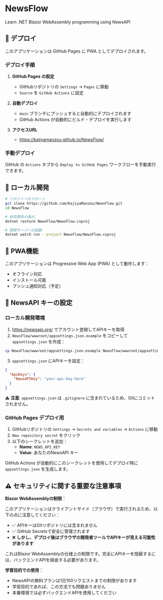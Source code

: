 # NewsFlow

Learn .NET Blazor WebAssembly programming using NewsAPI

## 🚀 デプロイ

このアプリケーションは GitHub Pages に PWA としてデプロイされます。

### デプロイ手順

1. **GitHub Pages の設定**
   - GitHubリポジトリの `Settings` → `Pages` に移動
   - `Source` を `GitHub Actions` に設定

2. **自動デプロイ**
   - `main` ブランチにプッシュすると自動的にデプロイされます
   - GitHub Actions が自動的にビルド・デプロイを実行します

3. **アクセスURL**
   - https://kajiyamanzou.github.io/NewsFlow/

### 手動デプロイ

GitHub の `Actions` タブから `Deploy to GitHub Pages` ワークフローを手動実行できます。

## 🔧 ローカル開発

```bash
# リポジトリをクローン
git clone https://github.com/KajiyaManzou/NewsFlow.git
cd NewsFlow

# 依存関係の復元
dotnet restore NewsFlow/NewsFlow.csproj

# 開発サーバーの起動
dotnet watch run --project NewsFlow/NewsFlow.csproj
```

## 📱 PWA機能

このアプリケーションは Progressive Web App (PWA) として動作します：

- オフライン対応
- インストール可能
- プッシュ通知対応（予定）

## 🔑 NewsAPI キーの設定

### ローカル開発環境

1. https://newsapi.org/ でアカウント登録してAPIキーを取得
2. `NewsFlow/wwwroot/appsettings.json.example` をコピーして `appsettings.json` を作成：

```bash
cp NewsFlow/wwwroot/appsettings.json.example NewsFlow/wwwroot/appsettings.json
```

3. `appsettings.json` にAPIキーを設定：

```json
{
  "ApiKeys": {
    "NewsAPIKey": "your-api-key-here"
  }
}
```

⚠️ **注意**: `appsettings.json` は `.gitignore` に含まれているため、Gitにコミットされません。

### GitHub Pages デプロイ用

1. GitHubリポジトリの `Settings` → `Secrets and variables` → `Actions` に移動
2. `New repository secret` をクリック
3. 以下のシークレットを追加：
   - **Name**: `NEWS_API_KEY`
   - **Value**: あなたのNewsAPI キー

GitHub Actions が自動的にこのシークレットを使用してデプロイ時に `appsettings.json` を生成します。

## ⚠️ セキュリティに関する重要な注意事項

**Blazor WebAssemblyの制限**：

このアプリケーションはクライアントサイド（ブラウザ）で実行されるため、以下の点に注意してください：

- ✅ APIキーはGitリポジトリには含まれません
- ✅ GitHub Secretsで安全に管理されます
- ❌ **しかし、デプロイ後はブラウザの開発者ツールでAPIキーが見える可能性があります**

これはBlazor WebAssemblyの仕様上の制限です。完全にAPIキーを隠蔽するには、バックエンドAPIを経由する必要があります。

**学習目的での使用**：
- NewsAPIの無料プランは1日100リクエストまでの制限があります
- 学習目的であれば、この方法でも問題ありません
- 本番環境では必ずバックエンドAPIを使用してください
